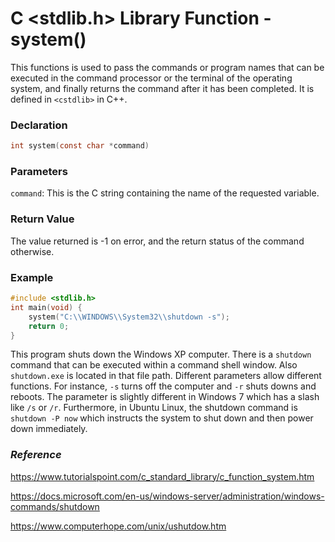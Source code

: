 ﻿# C <stdlib.h> Library Function - system()
This functions is used to pass the commands or program names that can be executed in the command processor or the terminal of the operating system, and finally returns the command after it has been completed. It is defined in `<cstdlib>` in C++.

### Declaration
```c
int system(const char *command)
```

### Parameters
`command`: This is the C string containing the name of the requested variable.

### Return Value
The value returned is -1 on error, and the return status of the command otherwise.

### Example
```c
#include <stdlib.h>
int main(void) {
	system("C:\\WINDOWS\\System32\\shutdown -s");
	return 0;
}
```
This program shuts down the Windows XP computer. There is a `shutdown` command that can be executed within a command shell window. Also `shutdown.exe` is located in that file path. Different parameters allow different functions. For instance, `-s` turns off the computer and `-r` shuts downs and reboots. The parameter is slightly different in Windows 7 which has a slash like `/s` or `/r`. Furthermore, in Ubuntu Linux, the shutdown command is `shutdown -P now` which instructs the system to shut down and then power down immediately.

### *Reference*
https://www.tutorialspoint.com/c_standard_library/c_function_system.htm

https://docs.microsoft.com/en-us/windows-server/administration/windows-commands/shutdown

https://www.computerhope.com/unix/ushutdow.htm


  

